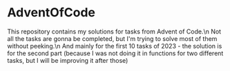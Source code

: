 # AdventOfCode
This repository contains my solutions for tasks from Advent of Code.\n
Not all the tasks are gonna be completed, but I'm trying to solve most of them without peeking.\n
And mainly for the first 10 tasks of 2023 - the solution is for the second part (because I was not doing it in functions for two different tasks, but I will be improving it after those)